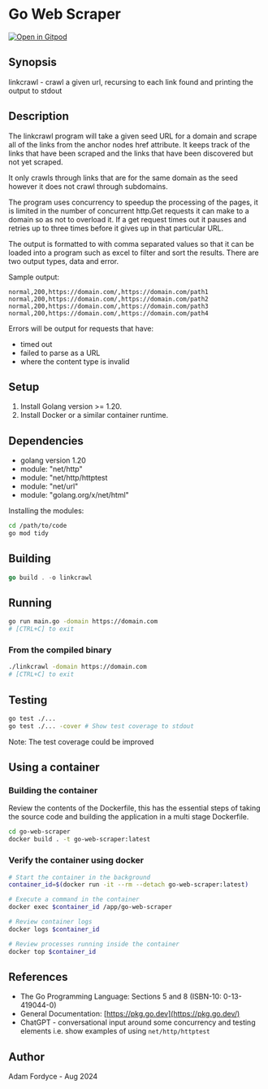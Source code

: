 # Go Web Scraper

[![Open in Gitpod](https://gitpod.io/button/open-in-gitpod.svg)](https://gitpod.io/#https://github.com/adamfordyce11/go-web-scraper)

## Synopsis

linkcrawl - crawl a given url, recursing to each link found and printing the output to stdout

## Description

The linkcrawl program will take a given seed URL for a domain and scrape all of the links from the anchor nodes href attribute.
It keeps track of the links that have been scraped and the links that have been discovered but not yet scraped.

It only crawls through links that are for the same domain as the seed however it does not crawl through subdomains.

The program uses concurrency to speedup the processing of the pages, it is limited in the number of concurrent http.Get requests it can make to a domain so as not to overload it.
If a get request times out it pauses and retries up to three times before it gives up in that particular URL.

The output is formatted to with comma separated values so that it can be loaded into a program such as excel to filter and sort the results. There are two output types, data and error.

Sample output:

```text
normal,200,https://domain.com/,https://domain.com/path1
normal,200,https://domain.com/,https://domain.com/path2
normal,200,https://domain.com/,https://domain.com/path3
normal,200,https://domain.com/,https://domain.com/path4
```

Errors will be output for requests that have:

- timed out
- failed to parse as a URL
- where the content type is invalid

## Setup

1. Install Golang version >= 1.20.
2. Install Docker or a similar container runtime.

## Dependencies

- golang version 1.20
- module: "net/http"
- module: "net/http/httptest
- module: "net/url"
- module: "golang.org/x/net/html"

Installing the modules:

```bash
cd /path/to/code
go mod tidy
```

## Building

```go
go build . -o linkcrawl
```

## Running

```bash
go run main.go -domain https://domain.com
# [CTRL+C] to exit
```

### From the compiled binary

```bash
./linkcrawl -domain https://domain.com
# [CTRL+C] to exit
```

## Testing

```bash
go test ./...
go test ./... -cover # Show test coverage to stdout
```

Note: The test coverage could be improved


## Using a container

### Building the container

Review the contents of the Dockerfile, this has the essential steps of taking the source code and building the application in a multi stage Dockerfile.

```bash
cd go-web-scraper
docker build . -t go-web-scraper:latest
```

### Verify the container using docker

```bash
# Start the container in the background
container_id=$(docker run -it --rm --detach go-web-scraper:latest)

# Execute a command in the container
docker exec $container_id /app/go-web-scraper

# Review container logs
docker logs $container_id

# Review processes running inside the container
docker top $container_id
```

## References

- The Go Programming Language: Sections 5 and 8
(ISBN-10: 0-13-419044-0)
- General Documentation: [https://pkg.go.dev](https://pkg.go.dev/)
- ChatGPT - conversational input around some concurrency and testing elements i.e. show examples of using `net/http/httptest`

## Author

Adam Fordyce - Aug 2024
